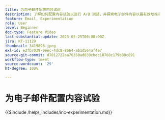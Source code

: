 ```yaml
---
title: 为电子邮件配置内容试验
description: 了解如何配置内容试验以进行 A/B 测试，并探索电子邮件内容以最有效地推动业务目标的实现。
feature: Email, Experimentation
role: User
level: Beginner
doc-type: Feature Video
last-substantial-update: 2023-05-25T00:00:00Z
jira: KT-11129
thumbnail: 3419893.jpeg
exl-id: e2fb7039-0eec-4dc8-8664-ab1d564af4e7
source-git-commit: d7012722aa70350ad830cbec18768c179b88c891
workflow-type: tm+mt
source-wordcount: '29'
ht-degree: 100%

---
```


# 为电子邮件配置内容试验

{{$include /help/_includes/inc-experimentation.md}}
